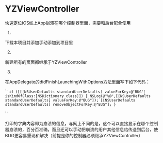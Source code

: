 # YZViewController
快速定位iOS线上App崩溃在哪个控制器里面，需要和后台配合使用

1.
下载本项目并添加手动添加到项目里

2.
新建所有的页面都继承于YZViewController

3.
在AppDelegate的didFinishLaunchingWithOptions方法里面写下如下代码：

`` `if ([[[NSUserDefaults standardUserDefaults] valueForKey:@"BUG"] isKindOfClass:[NSDictionary class]]) {
        NSLog(@"%@",[[NSUserDefaults standardUserDefaults] valueForKey:@"BUG"]);
        [[NSUserDefaults standardUserDefaults] removeObjectForKey:@"BUG"];
    }`
    
  ``
    
打印的字典内容即为崩溃的信息，与网上不同的是，这个可以直接显示在哪个控制器崩溃的，百分百准确，而且还可以手动把崩溃的用户其他信息给传送到后台，使BUG更容易重现和解决（前提是你的控制器必须继承YZViewController）
